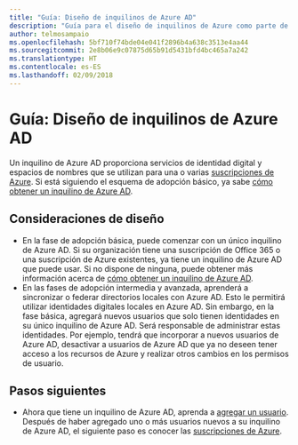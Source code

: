 ```yaml
---
title: "Guía: Diseño de inquilinos de Azure AD"
description: "Guía para el diseño de inquilinos de Azure como parte de una estrategia de adopción básica en la nube"
author: telmosampaio
ms.openlocfilehash: 5bf710f74bde04e041f2896b4a638c3513e4aa44
ms.sourcegitcommit: 2e8b06e9c07875d65b91d5431bfd4bc465a7a242
ms.translationtype: HT
ms.contentlocale: es-ES
ms.lasthandoff: 02/09/2018
---
```

# <a name="guidance-azure-ad-tenant-design"></a>Guía: Diseño de inquilinos de Azure AD

Un inquilino de Azure AD proporciona servicios de identidad digital y espacios de nombres que se utilizan para una o varias [suscripciones de Azure](subscription-explainer.md). Si está siguiendo el esquema de adopción básico, ya sabe [cómo obtener un inquilino de Azure AD][how-to-get-aad-tenant]. 

## <a name="design-considerations"></a>Consideraciones de diseño

- En la fase de adopción básica, puede comenzar con un único inquilino de Azure AD. Si su organización tiene una suscripción de Office 365 o una suscripción de Azure existentes, ya tiene un inquilino de Azure AD que puede usar. Si no dispone de ninguna, puede obtener más información acerca de [cómo obtener un inquilino de Azure AD][how-to-get-aad-tenant]. 
- En las fases de adopción intermedia y avanzada, aprenderá a sincronizar o federar directorios locales con Azure AD. Esto le permitirá utilizar identidades digitales locales en Azure AD. Sin embargo, en la fase básica, agregará nuevos usuarios que solo tienen identidades en su único inquilino de Azure AD. Será responsable de administrar estas identidades. Por ejemplo, tendrá que incorporar a nuevos usuarios de Azure AD, desactivar a usuarios de Azure AD que ya no deseen tener acceso a los recursos de Azure y realizar otros cambios en los permisos de usuario.

## <a name="next-steps"></a>Pasos siguientes

* Ahora que tiene un inquilino de Azure AD, aprenda a [agregar un usuario][azure-ad-add-user]. Después de haber agregado uno o más usuarios nuevos a su inquilino de Azure AD, el siguiente paso es conocer las [suscripciones de Azure](subscription-explainer.md).

<!-- Links -->

[azure-ad-add-user]: /azure/active-directory/add-users-azure-active-directory?toc=/azure/architecture/cloud-adoption-guide/toc.json
[docs-manage-azure-ad]: /azure/active-directory/active-directory-administer?toc=/azure/architecture/cloud-adoption-guide/toc.json
[docs-tenant]: /azure/active-directory/develop/active-directory-howto-tenant?toc=/azure/architecture/cloud-adoption-guide/toc.json
[docs-associate-subscription]: /azure/active-directory/active-directory-how-subscriptions-associated-directory?toc=/azure/architecture/cloud-adoption-guide/toc.json
[how-to-get-aad-tenant]: /azure/active-directory/develop/active-directory-howto-tenant?toc=/azure/architecture/cloud-adoption-guide/toc.json
